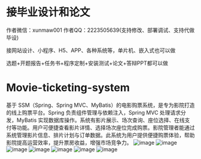 # 接毕业设计和论文
作者微信：xunmaw001  作者QQ：2223505639(支持修改、部署调试、支持代做毕设)

接网站设计、小程序、H5、APP、各种系统等，单片机、嵌入式也可以做

选题+开题报告+任务书+程序定制+安装测试+论文+答辩PPT都可以做
# Movie-ticketing-system
基于 SSM（Spring、Spring MVC、MyBatis）的电影购票系统，是专为影院打造的线上购票平台。Spring 负责组件管理与依赖注入，Spring MVC 处理请求分发，MyBatis 实现数据库操作。系统有影片展示、场次查询、座位选择、在线支付等功能。用户可便捷查看影片详情、选择场次座位完成购票。影院管理者能通过系统管理影片信息、排片计划与订单数据。此系统为用户提供便捷购票体验，帮助影院提高运营效率，提升票房收益，增强市场竞争力。 
![image](https://github.com/user-attachments/assets/7cd57057-8965-4b36-ac93-d7b63ee7954f)
![image](https://github.com/user-attachments/assets/61519a60-8606-4ef7-8603-59672624634a)
![image](https://github.com/user-attachments/assets/df481376-fd6c-4955-bfd1-7b891f3739c3)
![image](https://github.com/user-attachments/assets/4c9496bc-7501-4d88-8343-df5369e3d0b7)
![image](https://github.com/user-attachments/assets/10898824-2525-4e99-a42a-81cddf9215d7)
![image](https://github.com/user-attachments/assets/4d3f24ab-a922-400a-ab62-f5ce2877643e)
![image](https://github.com/user-attachments/assets/4ce8f802-33b0-438c-bd8e-fc48564b4659)
